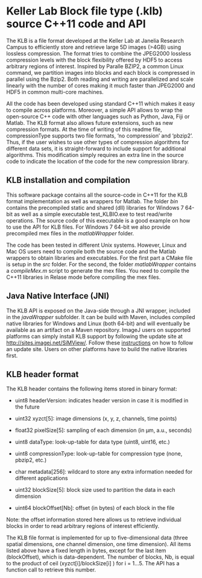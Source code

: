 # Keller Lab Block file type (.klb) source C++11 code and API  #

The KLB is a file format developed at the Keller Lab at Janelia Research Campus to efficiently store and retrieve large 5D images (>4GB) using lossless compression. The format tries to combine the JPEG2000 lossless compression levels with the block flexibility offered by HDF5 to access arbitrary regions of interest. Inspired by Paralle BZIP2, a common Linux command, we partition images into blocks and each block is compressed in parallel using the Bzip2. Both reading and writing are parallelized and scale linearly with the number of cores making it much faster than JPEG2000 and HDF5 in common multi-core machines. 

All the code has been developed using standard C++11 which makes it easy to compile across platforms. Moreover, a simple API allows to wrap the open-source C++ code with other languages such as Python, Java, Fiji or Matlab. The KLB format also allows future extensions, such as new compression formats. At the time of writing of this readme file, compressionType supports two file formats, ‘no compression’ and ‘pbzip2’. Thus, if the user wishes to use other types of compression algorithms for different data sets, it is straight-forward to include support for additional algorithms. This modification simply requires an extra line in the source code to indicate the location of the code for the new compression library.


## KLB installation and compilation ##

This software package contains all the source-code in C++11 for the KLB format implementation as well as wrappers for Matlab. The folder *bin* contains the precompiled static and shared (dll) libraries for Windows 7 64-bit as well as a simple executable test_KLBIO.exe to test read/write operations. The source code of this executable is a good example on how to use the API for KLB files. For Windows 7 64-bit we also provide precompiled mex files in the *matlabWrapper* folder.

The code has been tested in different Unix systems. However, Linux and Mac OS users need to compile both the source code and the Matlab wrappers to obtain libraries and executables. For the first part a CMake file is setup in the *src* folder. For the second, the folder *matlabWrapper* contains a *compileMex.m* script to generate the mex files. You need to compile the C++11 libraries in Relase mode before compiling the mex files.


## Java Native Interface (JNI) ##

The KLB API is exposed on the Java-side through a JNI wrapper, included in the *javaWrapper* subfolder. It can be build with Maven, includes compiled native libraries for Windows and Linux (both 64-bit) and will eventually be available as an artifact on a Maven repository. ImageJ users on supported platforms can simply install KLB support by following the update site at http://sites.imagej.net/SiMView/. Follow these [instructions](http://wiki.imagej.net/How_to_follow_a_3rd_party_update_site) on how to follow an update site. Users on other platforms have to build the native libraries first.


## KLB header format ##

The KLB header contains the following items stored in binary format:



- uint8		headerVersion: indicates header version in case it is modified in the future

- uint32	xyzct[5]: image dimensions (x, y, z, channels, time points)

- float32 pixelSize[5]: sampling of each dimension (in µm, a.u., seconds)

- uint8 dataType: look-up-table for data type (uint8, uint16, etc.)

- uint8 compressionType: look-up-table for compression type (none, pbzip2, etc.)

- char	metadata[256]: wildcard to store any extra information needed for different applications

- uint32	blockSize[5]: block size used to partition the data in each dimension

- uint64	blockOffset[Nb]: offset (in bytes) of each block in the file


Note: the offset information stored here allows us to retrieve individual blocks in order to read arbitrary regions of interest efficiently.

The KLB file format is implemented for up to five-dimensional data (three spatial dimensions, one channel dimension, one time dimension). All items listed above have a fixed length in bytes, except for the last item (blockOffset), which is data-dependent. The number of blocks, Nb, is equal to the product of ceil (xyzct[i]/blockSize[i] ) for i = 1...5. The API has a function call to retrieve this number.





